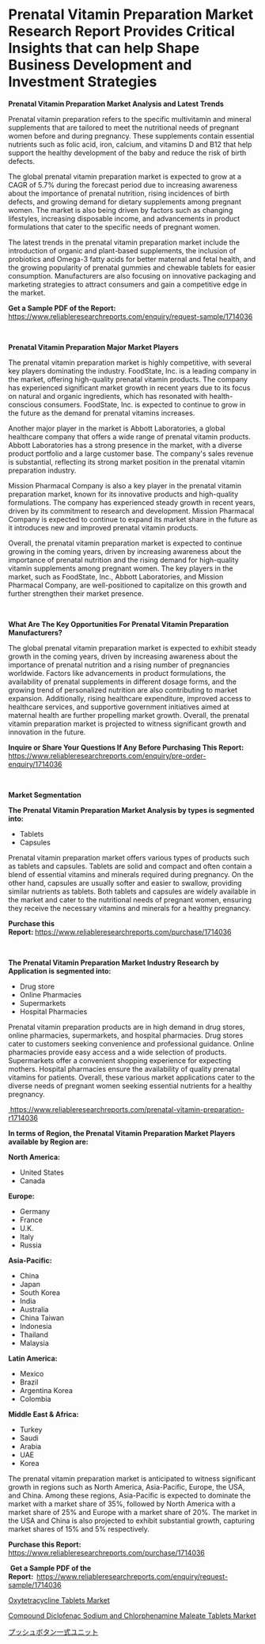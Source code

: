 <p><h1>Prenatal Vitamin Preparation Market Research Report Provides Critical Insights that can help Shape Business Development and Investment Strategies</h1></p><p><strong>Prenatal Vitamin Preparation Market Analysis and Latest Trends</strong></p>
<p><p>Prenatal vitamin preparation refers to the specific multivitamin and mineral supplements that are tailored to meet the nutritional needs of pregnant women before and during pregnancy. These supplements contain essential nutrients such as folic acid, iron, calcium, and vitamins D and B12 that help support the healthy development of the baby and reduce the risk of birth defects.</p><p>The global prenatal vitamin preparation market is expected to grow at a CAGR of 5.7% during the forecast period due to increasing awareness about the importance of prenatal nutrition, rising incidences of birth defects, and growing demand for dietary supplements among pregnant women. The market is also being driven by factors such as changing lifestyles, increasing disposable income, and advancements in product formulations that cater to the specific needs of pregnant women.</p><p>The latest trends in the prenatal vitamin preparation market include the introduction of organic and plant-based supplements, the inclusion of probiotics and Omega-3 fatty acids for better maternal and fetal health, and the growing popularity of prenatal gummies and chewable tablets for easier consumption. Manufacturers are also focusing on innovative packaging and marketing strategies to attract consumers and gain a competitive edge in the market.</p></p>
<p><strong>Get a Sample PDF of the Report:&nbsp;</strong> <a href="https://www.reliableresearchreports.com/enquiry/request-sample/1714036">https://www.reliableresearchreports.com/enquiry/request-sample/1714036</a></p>
<p>&nbsp;</p>
<p><strong>Prenatal Vitamin Preparation Major Market Players</strong></p>
<p><p>The prenatal vitamin preparation market is highly competitive, with several key players dominating the industry. FoodState, Inc. is a leading company in the market, offering high-quality prenatal vitamin products. The company has experienced significant market growth in recent years due to its focus on natural and organic ingredients, which has resonated with health-conscious consumers. FoodState, Inc. is expected to continue to grow in the future as the demand for prenatal vitamins increases.</p><p>Another major player in the market is Abbott Laboratories, a global healthcare company that offers a wide range of prenatal vitamin products. Abbott Laboratories has a strong presence in the market, with a diverse product portfolio and a large customer base. The company's sales revenue is substantial, reflecting its strong market position in the prenatal vitamin preparation industry.</p><p>Mission Pharmacal Company is also a key player in the prenatal vitamin preparation market, known for its innovative products and high-quality formulations. The company has experienced steady growth in recent years, driven by its commitment to research and development. Mission Pharmacal Company is expected to continue to expand its market share in the future as it introduces new and improved prenatal vitamin products.</p><p>Overall, the prenatal vitamin preparation market is expected to continue growing in the coming years, driven by increasing awareness about the importance of prenatal nutrition and the rising demand for high-quality vitamin supplements among pregnant women. The key players in the market, such as FoodState, Inc., Abbott Laboratories, and Mission Pharmacal Company, are well-positioned to capitalize on this growth and further strengthen their market presence.</p></p>
<p>&nbsp;</p>
<p><strong>What Are The Key Opportunities For Prenatal Vitamin Preparation Manufacturers?</strong></p>
<p><p>The global prenatal vitamin preparation market is expected to exhibit steady growth in the coming years, driven by increasing awareness about the importance of prenatal nutrition and a rising number of pregnancies worldwide. Factors like advancements in product formulations, the availability of prenatal supplements in different dosage forms, and the growing trend of personalized nutrition are also contributing to market expansion. Additionally, rising healthcare expenditure, improved access to healthcare services, and supportive government initiatives aimed at maternal health are further propelling market growth. Overall, the prenatal vitamin preparation market is projected to witness significant growth and innovation in the future.</p></p>
<p><strong>Inquire or Share Your Questions If Any Before Purchasing This Report:</strong> <a href="https://www.reliableresearchreports.com/enquiry/pre-order-enquiry/1714036">https://www.reliableresearchreports.com/enquiry/pre-order-enquiry/1714036</a></p>
<p>&nbsp;</p>
<p><strong>Market Segmentation</strong></p>
<p><strong>The Prenatal Vitamin Preparation Market Analysis by types is segmented into:</strong></p>
<p><ul><li>Tablets</li><li>Capsules</li></ul></p>
<p><p>Prenatal vitamin preparation market offers various types of products such as tablets and capsules. Tablets are solid and compact and often contain a blend of essential vitamins and minerals required during pregnancy. On the other hand, capsules are usually softer and easier to swallow, providing similar nutrients as tablets. Both tablets and capsules are widely available in the market and cater to the nutritional needs of pregnant women, ensuring they receive the necessary vitamins and minerals for a healthy pregnancy.</p></p>
<p><strong>Purchase this Report:&nbsp;</strong><a href="https://www.reliableresearchreports.com/purchase/1714036">https://www.reliableresearchreports.com/purchase/1714036</a></p>
<p>&nbsp;</p>
<p><strong>The Prenatal Vitamin Preparation Market Industry Research by Application is segmented into:</strong></p>
<p><ul><li>Drug store</li><li>Online Pharmacies</li><li>Supermarkets</li><li>Hospital Pharmacies</li></ul></p>
<p><p>Prenatal vitamin preparation products are in high demand in drug stores, online pharmacies, supermarkets, and hospital pharmacies. Drug stores cater to customers seeking convenience and professional guidance. Online pharmacies provide easy access and a wide selection of products. Supermarkets offer a convenient shopping experience for expecting mothers. Hospital pharmacies ensure the availability of quality prenatal vitamins for patients. Overall, these various market applications cater to the diverse needs of pregnant women seeking essential nutrients for a healthy pregnancy.</p></p>
<p><a href="https://www.reliableresearchreports.com/prenatal-vitamin-preparation-r1714036">&nbsp;https://www.reliableresearchreports.com/prenatal-vitamin-preparation-r1714036</a></p>
<p><strong>In terms of Region, the Prenatal Vitamin Preparation Market Players available by Region are:</strong></p>
<p>
    <p> <strong> North America: </strong>
        <ul>
            <li>United States</li>
            <li>Canada</li>
        </ul>
        </p> 
    <p> <strong> Europe: </strong>
        <ul>
            <li>Germany</li>
            <li>France</li>
            <li>U.K.</li>
            <li>Italy</li>
            <li>Russia</li>
        </ul>
        </p> 
    <p> <strong> Asia-Pacific: </strong>
        <ul>
            <li>China</li>
            <li>Japan</li>
            <li>South Korea</li>
            <li>India</li>
            <li>Australia</li>
            <li>China Taiwan</li>
            <li>Indonesia</li>
            <li>Thailand</li>
            <li>Malaysia</li>
        </ul>
        </p> 
    <p> <strong> Latin America: </strong>
        <ul>
            <li>Mexico</li>
            <li>Brazil</li>
            <li>Argentina Korea</li>
            <li>Colombia</li>
        </ul>
        </p> 
    <p> <strong> Middle East & Africa: </strong>
        <ul>
            <li>Turkey</li>
            <li>Saudi</li>
            <li>Arabia</li>
            <li>UAE</li>
            <li>Korea</li>
        </ul>
    </p>
    </p>
<p><p>The prenatal vitamin preparation market is anticipated to witness significant growth in regions such as North America, Asia-Pacific, Europe, the USA, and China. Among these regions, Asia-Pacific is expected to dominate the market with a market share of 35%, followed by North America with a market share of 25% and Europe with a market share of 20%. The market in the USA and China is also projected to exhibit substantial growth, capturing market shares of 15% and 5% respectively.</p></p>
<p><strong>Purchase this Report: </strong><a href="https://www.reliableresearchreports.com/purchase/1714036">https://www.reliableresearchreports.com/purchase/1714036</a></p>
<p>&nbsp;<strong>Get a Sample PDF of the Report:&nbsp;&nbsp;</strong><a href="https://www.reliableresearchreports.com/enquiry/request-sample/1714036">https://www.reliableresearchreports.com/enquiry/request-sample/1714036</a></p>
<p><strong></strong></p>
<p><p><a href="https://github.com/gracielawharr/Market-Research-Report-List-1/blob/main/oxytetracycline-tablets-market.md">Oxytetracycline Tablets Market</a></p><p><a href="https://github.com/JennyferFeil2023/Market-Research-Report-List-1/blob/main/compound-diclofenac-sodium-and-chlorphenamine-maleate-tablets-market.md">Compound Diclofenac Sodium and Chlorphenamine Maleate Tablets Market</a></p><p><a href="https://github.com/oqxogxyvqe90775/Market-Research-Report-List-2/blob/main/126356858831.md">プッシュボタン一式ユニット</a></p></p>